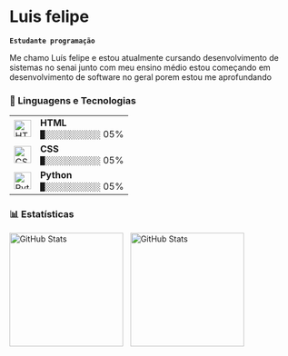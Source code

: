 # Luis felipe 

**`Estudante programação`**

Me chamo Luís felipe e estou atualmente cursando desenvolvimento de sistemas no senai junto com meu ensino médio estou começando em desenvolvimento de software no geral porem estou me aprofundando

### 🤖 Linguagens e Tecnologias

<table>
  <tr>
    <td>
      <img alt="HTML" title="HTML" width="30px" src="https://cdn.jsdelivr.net/gh/devicons/devicon@latest/icons/html5/html5-original.svg"/>
    </td>
    <td>
      <b>HTML</b>
      <br>
      <code>█░░░░░░░░░░░░</code> 05%
    </td>
  </tr>
  <tr>
    <td>
      <img alt="CSS" title="CSS" width="30px" src="https://cdn.jsdelivr.net/gh/devicons/devicon@latest/icons/css3/css3-original.svg"/>
    </td>
    <td>
      <b>CSS</b>
      <br>
      <code>█░░░░░░░░░░░░</code> 05%
    </td>
  </tr>
  <tr>
    <td>
      <img alt="Python" title="Python" width="30px" src="https://cdn.jsdelivr.net/gh/devicons/devicon@latest/icons/python/python-original.svg"/>
    </td>
    <td>
      <b>Python</b>
      <br>
      <code>█░░░░░░░░░░░░</code> 05%
    </td>
  </tr>
</table>

### 📊 Estatísticas

<p>
  <img 
    align="left" 
    alt="GitHub Stats" 
    height="200" 
    style="padding-right: 10px;" 
    src="https://github-readme-stats.vercel.app/api?username=luis-felipe-bruhmuller&show_icons=true&theme=tokyonight&include_all_commits=true&locale=pt-br" 
  />

<img 
      align="left" 
      alt="GitHub Stats" 
      height="200" 
      src="https://github-readme-stats.vercel.app/api/top-langs/?username=luis-felipe-bruhmuller&theme=tokyonight&layout=compact&custom_title=Tecnologias&langs_count=9" 
  />

</p>
